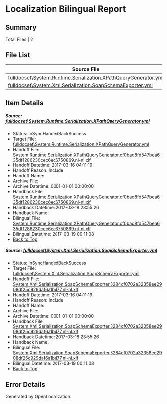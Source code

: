 # <a name='report-top'></a> Localization Bilingual Report

## Summary
 Total Files | 2

## File List
 Source File | Status | Details 
 ----------- | ------ | ------- 
 [fulldocset\System.Runtime.Serialization.XPathQueryGenerator.yml](https://github.com/OpenLocalizationTestOrg/ECMA2YamlTestRepo2/blob/9a577bbd8ead778fd4723fbdbce691e69b3b14d4/fulldocset/System.Runtime.Serialization.XPathQueryGenerator.yml) | InSyncHandedBackSuccess | [Details](#f3a9e4a1b66aa2df7b707695186bf43388e6044379509)
 [fulldocset\System.Xml.Serialization.SoapSchemaExporter.yml](https://github.com/OpenLocalizationTestOrg/ECMA2YamlTestRepo2/blob/9a577bbd8ead778fd4723fbdbce691e69b3b14d4/fulldocset/System.Xml.Serialization.SoapSchemaExporter.yml) | InSyncHandedBackSuccess | [Details](#7b246beca3d17febf697a82967bde0b503b937cc87684)

## Item Details
##### <a name='f3a9e4a1b66aa2df7b707695186bf43388e6044379509'></a> Source: [fulldocset\System.Runtime.Serialization.XPathQueryGenerator.yml](https://github.com/OpenLocalizationTestOrg/ECMA2YamlTestRepo2/blob/9a577bbd8ead778fd4723fbdbce691e69b3b14d4/fulldocset/System.Runtime.Serialization.XPathQueryGenerator.yml)
* Status: InSyncHandedBackSuccess
* Target File: [fulldocset\System.Runtime.Serialization.XPathQueryGenerator.yml](https://github.com/OpenLocalizationTestOrg/ECMA2YamlTestRepo2.nl-nl/blob/07e64a32717abec49d164071c2cc706132913af8/fulldocset/System.Runtime.Serialization.XPathQueryGenerator.yml)
* Handoff File: [System.Runtime.Serialization.XPathQueryGenerator.cf0bad8fd547bea635df1286230cec6ec6750869.nl-nl.xlf](https://github.com/OpenLocalizationTestOrg/ECMA2YamlTestRepo2.handoff/blob/250a643c30b5c40d0f8208c3fa26e2aa00eef53a/ol-handoff/OpenLocalizationTestOrg/ECMA2YamlTestRepo2.nl-nl/master/fulldocset/System.Runtime.Serialization.XPathQueryGenerator.cf0bad8fd547bea635df1286230cec6ec6750869.nl-nl.xlf)
* Handoff Datetime: 2017-03-16 04:11:19
* Handoff Reason: Include
* Handoff Name: 
* Archive File: 
* Archive Datetime: 0001-01-01 00:00:00
* Handback File: [System.Runtime.Serialization.XPathQueryGenerator.cf0bad8fd547bea635df1286230cec6ec6750869.nl-nl.xlf](https://github.com/OpenLocalizationTestOrg/ECMA2YamlTestRepo2.handback/blob/650bfe94398d0734e2d473b36f51f66e8eab8627/ol-handback/OpenLocalizationTestOrg/ECMA2YamlTestRepo2.nl-nl/master/fulldocset/System.Runtime.Serialization.XPathQueryGenerator.cf0bad8fd547bea635df1286230cec6ec6750869.nl-nl.xlf)
* Handback Datetime: 2017-03-18 23:55:26
* Handback Name: 
* Bilingual File: [System.Runtime.Serialization.XPathQueryGenerator.cf0bad8fd547bea635df1286230cec6ec6750869.nl-nl.xlf](https://github.com/OpenLocalizationTestOrg/ECMA2YamlTestRepo2.handback/blob/650bfe94398d0734e2d473b36f51f66e8eab8627/ol-handback/OpenLocalizationTestOrg/ECMA2YamlTestRepo2.nl-nl/master/fulldocset/System.Runtime.Serialization.XPathQueryGenerator.cf0bad8fd547bea635df1286230cec6ec6750869.nl-nl.xlf)
* Bilingual Datetime: 2017-03-19 00:11:08
* [Back to Top](#report-top)

##### <a name='7b246beca3d17febf697a82967bde0b503b937cc87684'></a> Source: [fulldocset\System.Xml.Serialization.SoapSchemaExporter.yml](https://github.com/OpenLocalizationTestOrg/ECMA2YamlTestRepo2/blob/9a577bbd8ead778fd4723fbdbce691e69b3b14d4/fulldocset/System.Xml.Serialization.SoapSchemaExporter.yml)
* Status: InSyncHandedBackSuccess
* Target File: [fulldocset\System.Xml.Serialization.SoapSchemaExporter.yml](https://github.com/OpenLocalizationTestOrg/ECMA2YamlTestRepo2.nl-nl/blob/07e64a32717abec49d164071c2cc706132913af8/fulldocset/System.Xml.Serialization.SoapSchemaExporter.yml)
* Handoff File: [System.Xml.Serialization.SoapSchemaExporter.8284cf0702a32358ee2908df25c929daf6a1bd77.nl-nl.xlf](https://github.com/OpenLocalizationTestOrg/ECMA2YamlTestRepo2.handoff/blob/250a643c30b5c40d0f8208c3fa26e2aa00eef53a/ol-handoff/OpenLocalizationTestOrg/ECMA2YamlTestRepo2.nl-nl/master/fulldocset/System.Xml.Serialization.SoapSchemaExporter.8284cf0702a32358ee2908df25c929daf6a1bd77.nl-nl.xlf)
* Handoff Datetime: 2017-03-16 04:11:19
* Handoff Reason: Include
* Handoff Name: 
* Archive File: 
* Archive Datetime: 0001-01-01 00:00:00
* Handback File: [System.Xml.Serialization.SoapSchemaExporter.8284cf0702a32358ee2908df25c929daf6a1bd77.nl-nl.xlf](https://github.com/OpenLocalizationTestOrg/ECMA2YamlTestRepo2.handback/blob/650bfe94398d0734e2d473b36f51f66e8eab8627/ol-handback/OpenLocalizationTestOrg/ECMA2YamlTestRepo2.nl-nl/master/fulldocset/System.Xml.Serialization.SoapSchemaExporter.8284cf0702a32358ee2908df25c929daf6a1bd77.nl-nl.xlf)
* Handback Datetime: 2017-03-18 23:55:26
* Handback Name: 
* Bilingual File: [System.Xml.Serialization.SoapSchemaExporter.8284cf0702a32358ee2908df25c929daf6a1bd77.nl-nl.xlf](https://github.com/OpenLocalizationTestOrg/ECMA2YamlTestRepo2.handback/blob/650bfe94398d0734e2d473b36f51f66e8eab8627/ol-handback/OpenLocalizationTestOrg/ECMA2YamlTestRepo2.nl-nl/master/fulldocset/System.Xml.Serialization.SoapSchemaExporter.8284cf0702a32358ee2908df25c929daf6a1bd77.nl-nl.xlf)
* Bilingual Datetime: 2017-03-19 00:11:08
* [Back to Top](#report-top)


## Error Details

Generated by OpenLocalization.
